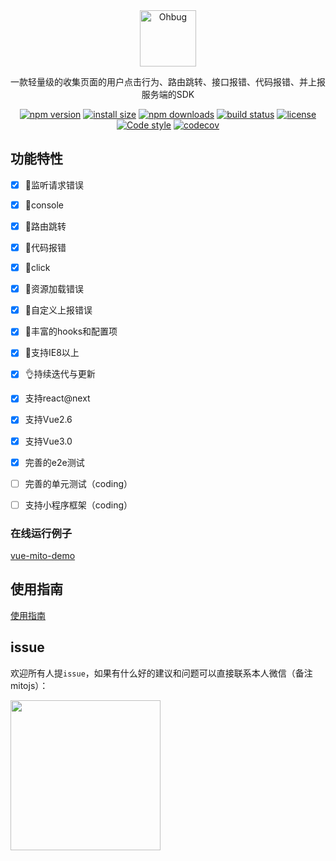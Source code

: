<div align="center">
    <a href="#" target="_blank">
    <img src="https://i.loli.net/2020/08/21/87uCfjsrWwhA5YL.jpg" alt="Ohbug" height="90">
    </a>
    <p>一款轻量级的收集页面的用户点击行为、路由跳转、接口报错、代码报错、并上报服务端的SDK</p>

[![npm version](https://img.shields.io/npm/v/@zyf2e/mitojs.svg?style=flat-square)](https://www.npmjs.org/package/@zyf2e/mitojs)
[![install size](https://packagephobia.now.sh/badge?p=@zyf2e/mitojs)](https://packagephobia.now.sh/result?p=@zyf2e/mitojs)
[![npm downloads](https://img.shields.io/npm/dm/@zyf2e/mitojs.svg?style=flat-square)](http://npm-stat.com/charts.html?package=@zyf2e/mitojs)
[![build status](https://img.shields.io/travis/clouDr-f2e/mitojs/master.svg?style=flat-square)](https://travis-ci.com/github/clouDr-f2e/mitojs)
[![license](https://img.shields.io/github/license/clouDr-f2e/mitojs)](https://github.com/clouDr-f2e/mitojs/blob/dev/LICENSE)
[![Code style](https://img.shields.io/badge/code_style-prettier-ff69b4.svg?style=flat-square)](https://github.com/prettier/prettier)
[![codecov](https://codecov.io/gh/clouDr-f2e/mitojs/branch/master/graph/badge.svg?token=W7JP5GDOM7)](https://codecov.io/gh/clouDr-f2e/mitojs)

</div>


## 功能特性
- [x] 🔨监听请求错误
- [x] 🔨console
- [x] 🔨路由跳转
- [x] 🔨代码报错
- [x] 🔨click
- [x] 🔨资源加载错误
- [x] 🏅自定义上报错误
- [x] 🚀丰富的hooks和配置项
- [x] 🌝支持IE8以上
- [x] 👌持续迭代与更新
- [x] 支持react@next
- [x] 支持Vue2.6
- [x] 支持Vue3.0
- [x] 完善的e2e测试
- [ ] 完善的单元测试（coding）
- [ ] 支持小程序框架（coding）



### 在线运行例子
[vue-mito-demo](https://static.91jkys.com/web/mito-vue-demo/#/demo/one)



## 使用指南

[使用指南](https://github.com/clouDr-f2e/mitojs/blob/master/docs/guide.md)




## issue

欢迎所有人提`issue`，如果有什么好的建议和问题可以直接联系本人微信（备注mitojs）：

<img src="https://i.loli.net/2020/08/19/prtQbEcF7yu1MfZ.jpg" width="240px" />






